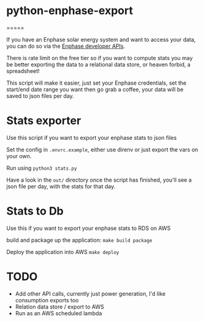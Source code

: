 # python-enphase-export
=====

If you have an Enphase solar energy system and want to access your data, you can 
do so via the [Enphase developer APIs](https://developer.enphase.com/docs#stats).

There is rate limit on the free tier so if you want to compute stats you
may be better exporting the data to a relational data store, or heaven forbid, a spreadsheet!

This script will make it easier, just set your Enphase credentials, set the start/end date range you want
then go grab a coffee, your data will be saved to json files per day.

Stats exporter
=====
Use this script if you want to export your enphase stats to json files

Set the config in `.envrc.example`, either use direnv or just export the vars on your own.

Run using `python3 stats.py`

Have a look in the `out/` directory once the script has finished, you'll see
a json file per day, with the stats for that day.

Stats to Db
======
Use this if you want to export your enphase stats to RDS on AWS

build and package up the application:
`make build package`

Deploy the application into AWS
`make deploy`

TODO
=====
* Add other API calls, currently just power generation, I'd like consumption exports too
* Relation data store / export to AWS
* Run as an AWS scheduled lambda
